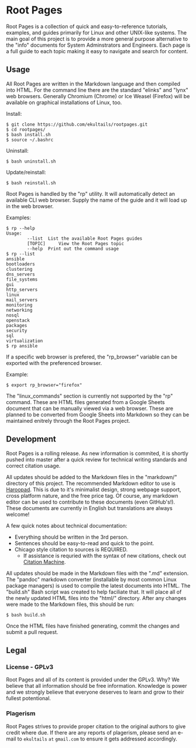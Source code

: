 # Root Pages

Root Pages is a collection of quick and easy-to-reference tutorials, examples, and guides primarily for Linux and other UNIX-like systems. The main goal of this project is to provide a more general purpose alternative to the "info" documents for System Adminstrators and Engineers. Each page is a full guide to each topic making it easy to navigate and search for content.


## Usage

All Root Pages are written in the Markdown language and then compiled into HTML. For the command line there are the standard "elinks" and "lynx" web browsers. Generally Chromium (Chrome) or Ice Weasel (Firefox) will be available on graphical installations of Linux, too.

Install:
```
$ git clone https://github.com/ekultails/rootpages.git
$ cd rootpages/
$ bash install.sh
$ source ~/.bashrc
```

Uninstall:
```
$ bash uninstall.sh
```

Update/reinstall:
```
$ bash reinstall.sh
```

Root Pages is handled by the "rp" utility. It will automatically detect an available CLI web browser. Supply the name of the guide and it will load up in the web browser.

Examples:
```
$ rp --help
Usage:
       	--list 	List the available Root Pages guides
       	[TOPIC]   	View the Root Pages topic
       	--help 	Print out the command usage
$ rp --list
ansible
bootloaders
clustering
dns_servers
file_systems
gui
http_servers
linux
mail_servers
monitoring
networking
nosql
openstack
packages
security
sql
virtualization
$ rp ansible
```

If a specific web browser is prefered, the "rp_browser" variable can be exported with the preferenced browser.

Example:
```
$ export rp_browser="firefox"
```

The "linux_commands" section is currently not supported by the "rp" command. These are HTML files generated from a Google Sheets document that can be manually viewed via a web browser. These are planned to be converted from Google Sheets into Markdown so they can be maintained enitrely through the Root Pages project.


## Development

Root Pages is a rolling release. As new information is commited, it is shortly pushed into master after a quick review for technical writing standards and correct citation usage.

All updates should be added to the Markdown files in the "markdown/" directory of this project. The recommended Markdown editor to use is [Haroopad](http://pad.haroopress.com/user.html). This is due to it's minimalist design, strong webpage support, cross platform nature, and the free price tag. Of course, any markdown editor can be used to contribute to these documents (even GitHub's!). These documents are currently in English but translations are always welcome!

A few quick notes about technical documentation:

* Everything should be written in the 3rd person.
* Sentences should be easy-to-read and quick to the point.
* Chicago style citation to sources is REQUIRED.
    * If assistance is requried with the syntax of new citations, check out [Citation Machine](http://www.citationmachine.net/chicago).

All updates should be made in the Markdown files with the ".md" extension. The "pandoc" markdown converter (installable by most common Linux package managers) is used to compile the latest documents into HTML. The "build.sh" Bash script was created to help faciliate that. It will place all of the newly updated HTML files into the "html/" directory. After any changes were made to the Markdown files, this should be run:
```
$ bash build.sh
```

Once the HTML files have finished generating, commit the changes and submit a pull request.


## Legal


### License - GPLv3

Root Pages and all of its content is provided under the GPLv3. Why? We believe that all information should be free information. Knowledge is power and we strongly believe that everyone deserves to learn and grow to their fullest potentional.


### Plagerism

Root Pages strives to provide proper citation to the original authors to give credit where due. If there are any reports of plagerism, please send an e-mail to ```ekultails``` ```at``` ```gmail.com``` to ensure it gets addressed accordingly.
